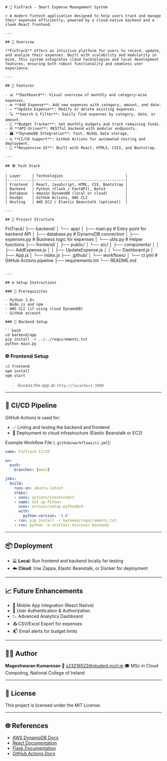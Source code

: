 

```
# 💸 FinTrack - Smart Expense Management System

> A modern fintech application designed to help users track and manage their expenses efficiently, powered by a cloud-native backend and a sleek React frontend.

---

## 🧩 Overview

**FinTrack** offers an intuitive platform for users to record, update, and analyze their expenses. Built with scalability and modularity in mind, this system integrates cloud technologies and local development features, ensuring both robust functionality and seamless user experience.

---

## 🚀 Features

- 📊 **Dashboard**: Visual overview of monthly and category-wise expenses.
- ➕ **Add Expense**: Add new expenses with category, amount, and date.
- ✏️ **Update Expense**: Modify or delete existing expenses.
- 🔍 **Search & Filter**: Easily find expenses by category, date, or amount.
- 🧮 **Budget Tracker**: Set monthly budgets and track remaining funds.
- 🌐 **API-Driven**: RESTful backend with modular endpoints.
- 🗃️ **DynamoDB Integration**: Fast, NoSQL data storage.
- ⚙️ **CI/CD Support**: GitHub Actions for automated testing and deployment.
- 🎨 **Responsive UI**: Built with React, HTML5, CSS3, and Bootstrap.

---

## 🛠️ Tech Stack

| Layer     | Technologies                            |
|-----------|-----------------------------------------|
| Frontend  | React, JavaScript, HTML, CSS, Bootstrap |
| Backend   | Python (Flask / FastAPI), Boto3         |
| Database  | Amazon DynamoDB (local or cloud)        |
| DevOps    | GitHub Actions, AWS CLI                 |
| Hosting   | AWS EC2 / Elastic Beanstalk (optional)  |

---

## 📁 Project Structure

```

FinTrack/
├── backend/
│   └── app/
│       ├── main.py               # Entry point for backend API
│       ├── database.py           # DynamoDB connection
│       ├── expenses.py           # Business logic for expenses
│       └── utils.py              # Helper functions
├── frontend/
│   ├── public/
│   └── src/
│       ├── components/
│       │   ├── AddExpense.js
│       │   ├── UpdateExpense.js
│       │   └── Dashboard.js
│       ├── App.js
│       └── index.js
├── .github/
│   └── workflows/
│       └── ci.yml                # GitHub Actions pipeline
├── requirements.txt
└── README.md

````

---

## ⚙️ Setup Instructions

### 🔧 Prerequisites

- Python 3.8+
- Node.js and npm
- AWS CLI (if using cloud DynamoDB)
- GitHub account

### 🔌 Backend Setup

```bash
cd backend/app
pip install -r ../../requirements.txt
python main.py
````

### 🌐 Frontend Setup

```bash
cd frontend
npm install
npm start
```

> Access the app at: `http://localhost:3000`

---

## 🔄 CI/CD Pipeline

GitHub Actions is used for:

* ✅ Linting and testing the backend and frontend
* 🚀 Deployment to cloud infrastructure (Elastic Beanstalk or EC2)

Example Workflow File (`.github/workflows/ci.yml`):

```yaml
name: FinTrack CI/CD

on:
  push:
    branches: [main]

jobs:
  build:
    runs-on: ubuntu-latest
    steps:
    - uses: actions/checkout@v3
    - name: Set up Python
      uses: actions/setup-python@v4
      with:
        python-version: '3.8'
    - run: pip install -r backend/requirements.txt
    - run: python -m unittest discover backend/
```

---

## 📦 Deployment

* 💻 **Local**: Run frontend and backend locally for testing
* ☁️ **Cloud**: Use Zappa, Elastic Beanstalk, or Docker for deployment

---

## 📈 Future Enhancements

* 📱 Mobile App Integration (React Native)
* 🔐 User Authentication & Authorization
* 📉 Advanced Analytics Dashboard
* 📤 CSV/Excel Export for expenses
* 📬 Email alerts for budget limits

---

## 🧑‍💻 Author

**Mageshwaran Kumaresan**
📧 [x23216522@student.ncirl.ie](mailto:x23216522@student.ncirl.ie)
🎓 MSc in Cloud Computing, National College of Ireland

---

## 📝 License

This project is licensed under the MIT License.

---

## 🌐 References

* [AWS DynamoDB Docs](https://docs.aws.amazon.com/dynamodb/)
* [React Documentation](https://reactjs.org/)
* [Flask Documentation](https://flask.palletsprojects.com/)
* [GitHub Actions Docs](https://docs.github.com/en/actions)

```
